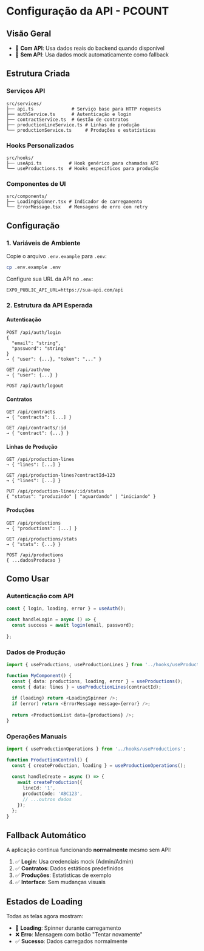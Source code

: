 # Configuração da API - PCOUNT

## Visão Geral


- 🔌 **Com API**: Usa dados reais do backend quando disponível
- 📱 **Sem API**: Usa dados mock automaticamente como fallback

## Estrutura Criada

### Serviços API
```
src/services/
├── api.ts              # Serviço base para HTTP requests
├── authService.ts      # Autenticação e login
├── contractService.ts  # Gestão de contratos  
├── productionLineService.ts # Linhas de produção
└── productionService.ts     # Produções e estatísticas
```

### Hooks Personalizados
```
src/hooks/
├── useApi.ts          # Hook genérico para chamadas API
└── useProductions.ts  # Hooks específicos para produção
```

### Componentes de UI
```
src/components/
├── LoadingSpinner.tsx # Indicador de carregamento
└── ErrorMessage.tsx   # Mensagens de erro com retry
```

## Configuração

### 1. Variáveis de Ambiente

Copie o arquivo `.env.example` para `.env`:

```bash
cp .env.example .env
```

Configure sua URL da API no `.env`:

```env
EXPO_PUBLIC_API_URL=https://sua-api.com/api
```

### 2. Estrutura da API Esperada

#### Autenticação
```
POST /api/auth/login
{
  "email": "string",
  "password": "string"
}
→ { "user": {...}, "token": "..." }

GET /api/auth/me
→ { "user": {...} }

POST /api/auth/logout
```

#### Contratos
```
GET /api/contracts
→ { "contracts": [...] }

GET /api/contracts/:id
→ { "contract": {...} }
```

#### Linhas de Produção
```
GET /api/production-lines
→ { "lines": [...] }

GET /api/production-lines?contractId=123
→ { "lines": [...] }

PUT /api/production-lines/:id/status
{ "status": "produzindo" | "aguardando" | "iniciando" }
```

#### Produções
```
GET /api/productions
→ { "productions": [...] }

GET /api/productions/stats
→ { "stats": {...} }

POST /api/productions
{ ...dadosProducao }
```

## Como Usar

### Autenticação com API
```typescript
const { login, loading, error } = useAuth();

const handleLogin = async () => {
  const success = await login(email, password);
  
};
```

### Dados de Produção
```typescript
import { useProductions, useProductionLines } from '../hooks/useProductions';

function MyComponent() {
  const { data: productions, loading, error } = useProductions();
  const { data: lines } = useProductionLines(contractId);
  
  if (loading) return <LoadingSpinner />;
  if (error) return <ErrorMessage message={error} />;
  
  return <ProductionList data={productions} />;
}
```

### Operações Manuais
```typescript
import { useProductionOperations } from '../hooks/useProductions';

function ProductionControl() {
  const { createProduction, loading } = useProductionOperations();
  
  const handleCreate = async () => {
    await createProduction({
      lineId: '1',
      productCode: 'ABC123',
      // ...outros dados
    });
  };
}
```

## Fallback Automático

A aplicação continua funcionando **normalmente** mesmo sem API:

1. ✅ **Login**: Usa credenciais mock (Admin/Admin)
2. ✅ **Contratos**: Dados estáticos predefinidos  
3. ✅ **Produções**: Estatísticas de exemplo
4. ✅ **Interface**: Sem mudanças visuais

## Estados de Loading

Todas as telas agora mostram:

- 🔄 **Loading**: Spinner durante carregamento
- ❌ **Erro**: Mensagem com botão "Tentar novamente"
- ✅ **Sucesso**: Dados carregados normalmente
